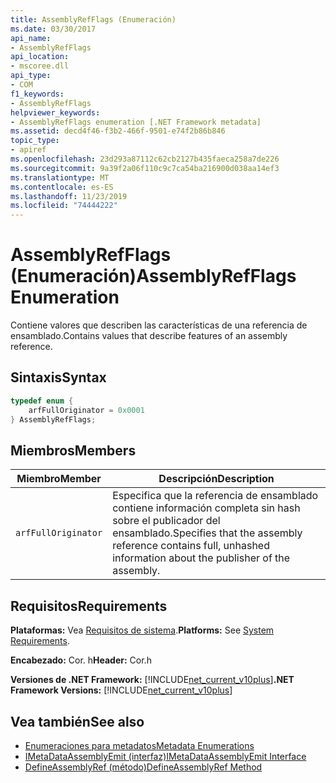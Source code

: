 ```yaml
---
title: AssemblyRefFlags (Enumeración)
ms.date: 03/30/2017
api_name:
- AssemblyRefFlags
api_location:
- mscoree.dll
api_type:
- COM
f1_keywords:
- AssemblyRefFlags
helpviewer_keywords:
- AssemblyRefFlags enumeration [.NET Framework metadata]
ms.assetid: decd4f46-f3b2-466f-9501-e74f2b86b846
topic_type:
- apiref
ms.openlocfilehash: 23d293a87112c62cb2127b435faeca258a7de226
ms.sourcegitcommit: 9a39f2a06f110c9c7ca54ba216900d038aa14ef3
ms.translationtype: MT
ms.contentlocale: es-ES
ms.lasthandoff: 11/23/2019
ms.locfileid: "74444222"
---
```

# <a name="assemblyrefflags-enumeration"></a><span data-ttu-id="e3498-102">AssemblyRefFlags (Enumeración)</span><span class="sxs-lookup"><span data-stu-id="e3498-102">AssemblyRefFlags Enumeration</span></span>
<span data-ttu-id="e3498-103">Contiene valores que describen las características de una referencia de ensamblado.</span><span class="sxs-lookup"><span data-stu-id="e3498-103">Contains values that describe features of an assembly reference.</span></span>  
  
## <a name="syntax"></a><span data-ttu-id="e3498-104">Sintaxis</span><span class="sxs-lookup"><span data-stu-id="e3498-104">Syntax</span></span>  
  
```cpp  
typedef enum {  
    arfFullOriginator = 0x0001  
} AssemblyRefFlags;  
```  
  
## <a name="members"></a><span data-ttu-id="e3498-105">Miembros</span><span class="sxs-lookup"><span data-stu-id="e3498-105">Members</span></span>  
  
|<span data-ttu-id="e3498-106">Miembro</span><span class="sxs-lookup"><span data-stu-id="e3498-106">Member</span></span>|<span data-ttu-id="e3498-107">Descripción</span><span class="sxs-lookup"><span data-stu-id="e3498-107">Description</span></span>|  
|------------|-----------------|  
|`arfFullOriginator`|<span data-ttu-id="e3498-108">Especifica que la referencia de ensamblado contiene información completa sin hash sobre el publicador del ensamblado.</span><span class="sxs-lookup"><span data-stu-id="e3498-108">Specifies that the assembly reference contains full, unhashed information about the publisher of the assembly.</span></span>|  
  
## <a name="requirements"></a><span data-ttu-id="e3498-109">Requisitos</span><span class="sxs-lookup"><span data-stu-id="e3498-109">Requirements</span></span>  
 <span data-ttu-id="e3498-110">**Plataformas:** Vea [Requisitos de sistema](../../../../docs/framework/get-started/system-requirements.md).</span><span class="sxs-lookup"><span data-stu-id="e3498-110">**Platforms:** See [System Requirements](../../../../docs/framework/get-started/system-requirements.md).</span></span>  
  
 <span data-ttu-id="e3498-111">**Encabezado:** Cor. h</span><span class="sxs-lookup"><span data-stu-id="e3498-111">**Header:** Cor.h</span></span>  
  
 <span data-ttu-id="e3498-112">**Versiones de .NET Framework:** [!INCLUDE[net_current_v10plus](../../../../includes/net-current-v10plus-md.md)]</span><span class="sxs-lookup"><span data-stu-id="e3498-112">**.NET Framework Versions:** [!INCLUDE[net_current_v10plus](../../../../includes/net-current-v10plus-md.md)]</span></span>  
  
## <a name="see-also"></a><span data-ttu-id="e3498-113">Vea también</span><span class="sxs-lookup"><span data-stu-id="e3498-113">See also</span></span>

- [<span data-ttu-id="e3498-114">Enumeraciones para metadatos</span><span class="sxs-lookup"><span data-stu-id="e3498-114">Metadata Enumerations</span></span>](../../../../docs/framework/unmanaged-api/metadata/metadata-enumerations.md)
- [<span data-ttu-id="e3498-115">IMetaDataAssemblyEmit (interfaz)</span><span class="sxs-lookup"><span data-stu-id="e3498-115">IMetaDataAssemblyEmit Interface</span></span>](../../../../docs/framework/unmanaged-api/metadata/imetadataassemblyemit-interface.md)
- [<span data-ttu-id="e3498-116">DefineAssemblyRef (método)</span><span class="sxs-lookup"><span data-stu-id="e3498-116">DefineAssemblyRef Method</span></span>](../../../../docs/framework/unmanaged-api/metadata/imetadataassemblyemit-defineassemblyref-method.md)
